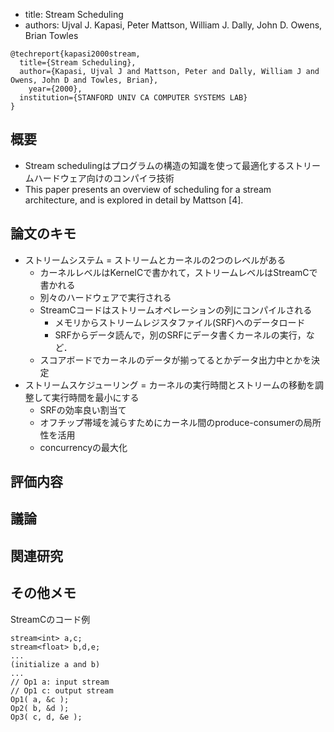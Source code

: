 
- title: Stream Scheduling
- authors: Ujval J. Kapasi, Peter Mattson, William J. Dally, John D. Owens, Brian Towles

```
@techreport{kapasi2000stream,
  title={Stream Scheduling},
  author={Kapasi, Ujval J and Mattson, Peter and Dally, William J and Owens, John D and Towles, Brian},
	year={2000},
  institution={STANFORD UNIV CA COMPUTER SYSTEMS LAB}
}
```

## 概要

- Stream schedulingはプログラムの構造の知識を使って最適化するストリームハードウェア向けのコンパイラ技術
- This paper presents an overview of scheduling for a stream architecture, and is explored in detail by Mattson [4].


## 論文のキモ

- ストリームシステム = ストリームとカーネルの2つのレベルがある
  - カーネルレベルはKernelCで書かれて，ストリームレベルはStreamCで書かれる
  - 別々のハードウェアで実行される
  - StreamCコードはストリームオペレーションの列にコンパイルされる
    - メモリからストリームレジスタファイル(SRF)へのデータロード
    - SRFからデータ読んで，別のSRFにデータ書くカーネルの実行，など．
  - スコアボードでカーネルのデータが揃ってるとかデータ出力中とかを決定
- ストリームスケジューリング = カーネルの実行時間とストリームの移動を調整して実行時間を最小にする
  - SRFの効率良い割当て
  - オフチップ帯域を減らすためにカーネル間のproduce-consumerの局所性を活用
  - concurrencyの最大化


## 評価内容


## 議論


## 関連研究


## その他メモ

StreamCのコード例

```
stream<int> a,c;
stream<float> b,d,e;
...
(initialize a and b)
...
// Op1 a: input stream
// Op1 c: output stream
Op1( a, &c );
Op2( b, &d );
Op3( c, d, &e );
```
